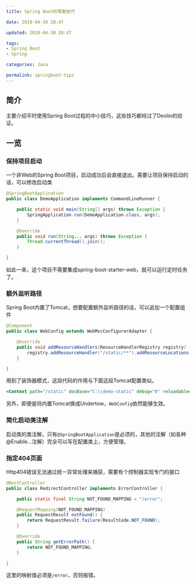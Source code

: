 ```yaml
---
title: Spring Boot的零散技巧

date: 2018-04-30 20:47

updated: 2018-04-30 20:47

tags:
- Spring Boot
- Spring

categories: Java

permalink: springboot-tips
---
```




## 简介

主要介绍平时使用Spring Boot过程的中小技巧，这些技巧都经过了Deolin的验证。



## 一览

### 保持项目启动

一个非Web的Spring Boot项目，启动成功后会直接退出。需要让项目保持启动的话，可以修改启动类

~~~java
@SpringBootApplication
public class DemoApplication implements CommandLineRunner {

    public static void main(String[] args) throws Exception {
        SpringApplication.run(DemoApplication.class, args);
    }

    @Override
    public void run(String... args) throws Exception {
        Thread.currentThread().join();
    }

}
~~~

如此一来，这个项目不需要集成spring-boot-starter-web，就可以运行定时任务了​。



### 额外监听路径​

Spring Boot内置了Tomcat，想要配置额外监听路径的话，可以追加一个配置组件

~~~java
@Component
public class WebConfig extends WebMvcConfigurerAdapter {

	@Override
    public void addResourceHandlers(ResourceHandlerRegistry registry) {
        registry.addResourceHandler("/static/**").addResourceLocations("file:C:/demo-static/");
    }

}
~~~

用到了装饰器模式，这段代码的作用与下面这段Tomcat配置类似。

~~~xml
<Context path="/static" docBase="C:\\demo-static" debug="0" reloadable="true" />
~~~

另外，即便是将内置Tomcat换成Undertow，`WebConfig`依然能够生效。



### 简化启动类注解

启动类的类注解，只有`@SpringBootApplication`是必须的，其他的注解（如各种@Enable...注解）完全可以写在配置类上，方便管理。



### 指定404页面

Http404错误无法通过统一异常处理来捕获，需要有个控制器实现专门的接口

~~~java
@RestController
public class RedirectController implements ErrorController {

    public static final String NOT_FOUND_MAPPING = "/error";

    @RequestMapping(NOT_FOUND_MAPPING)
    public RequestResult notFound() {
        return RequestResult.failure(ResultCode.NOT_FOUND);
    }

    @Override
    public String getErrorPath() {
        return NOT_FOUND_MAPPING;
    }

}
~~~

这里的映射值必须是`/error`，否则报错。
